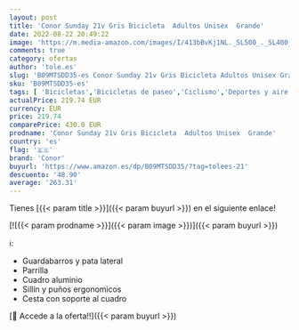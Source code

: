 ```yaml
---
layout: post
title: 'Conor Sunday 21v Gris Bicicleta  Adultos Unisex  Grande'
date: 2022-08-22 20:49:22
image: 'https://m.media-amazon.com/images/I/413bBvKj1NL._SL500_._SL400_.jpg'
comments: true
category: ofertas
author: 'tole.es'
slug: 'B09MTSDD35-es Conor Sunday 21v Gris Bicicleta Adultos Unisex Grande'
sku: 'B09MTSDD35-es'
tags: [ 'Bicicletas','Bicicletas de paseo','Ciclismo','Deportes y aire libre','Ropa y equipo para deportes','bicicleta','conor','🇪🇸', ]
actualPrice: 219.74 EUR
currency: EUR
price: 219.74
comparePrice: 430.0 EUR
prodname: 'Conor Sunday 21v Gris Bicicleta  Adultos Unisex  Grande'
country: 'es'
flag: '🇪🇸'
brand: 'Conor'
buyurl: 'https://www.amazon.es/dp/B09MTSDD35/?tag=tolees-21'
descuento: '48.90'
average: '263.31'
---
```


Tienes [{{< param title >}}]({{< param buyurl >}}) en el siguiente enlace!

[![{{< param prodname >}}]({{< param image >}})]({{< param buyurl >}})

ℹ️:

- Guardabarros y pata lateral
- Parrilla
- Cuadro aluminio
- Sillín y puños ergonomicos
- Cesta con soporte al cuadro

[🛒 Accede a la oferta!!]({{< param buyurl >}})
